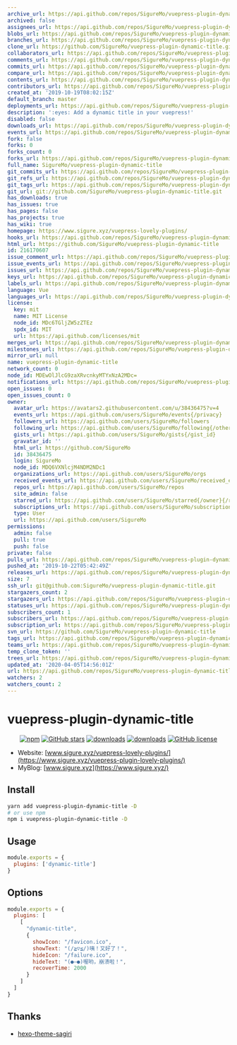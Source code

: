 ```yaml
---
archive_url: https://api.github.com/repos/SigureMo/vuepress-plugin-dynamic-title/{archive_format}{/ref}
archived: false
assignees_url: https://api.github.com/repos/SigureMo/vuepress-plugin-dynamic-title/assignees{/user}
blobs_url: https://api.github.com/repos/SigureMo/vuepress-plugin-dynamic-title/git/blobs{/sha}
branches_url: https://api.github.com/repos/SigureMo/vuepress-plugin-dynamic-title/branches{/branch}
clone_url: https://github.com/SigureMo/vuepress-plugin-dynamic-title.git
collaborators_url: https://api.github.com/repos/SigureMo/vuepress-plugin-dynamic-title/collaborators{/collaborator}
comments_url: https://api.github.com/repos/SigureMo/vuepress-plugin-dynamic-title/comments{/number}
commits_url: https://api.github.com/repos/SigureMo/vuepress-plugin-dynamic-title/commits{/sha}
compare_url: https://api.github.com/repos/SigureMo/vuepress-plugin-dynamic-title/compare/{base}...{head}
contents_url: https://api.github.com/repos/SigureMo/vuepress-plugin-dynamic-title/contents/{+path}
contributors_url: https://api.github.com/repos/SigureMo/vuepress-plugin-dynamic-title/contributors
created_at: '2019-10-19T08:02:15Z'
default_branch: master
deployments_url: https://api.github.com/repos/SigureMo/vuepress-plugin-dynamic-title/deployments
description: ':eyes: Add a dynamic title in your vuepress!'
disabled: false
downloads_url: https://api.github.com/repos/SigureMo/vuepress-plugin-dynamic-title/downloads
events_url: https://api.github.com/repos/SigureMo/vuepress-plugin-dynamic-title/events
fork: false
forks: 0
forks_count: 0
forks_url: https://api.github.com/repos/SigureMo/vuepress-plugin-dynamic-title/forks
full_name: SigureMo/vuepress-plugin-dynamic-title
git_commits_url: https://api.github.com/repos/SigureMo/vuepress-plugin-dynamic-title/git/commits{/sha}
git_refs_url: https://api.github.com/repos/SigureMo/vuepress-plugin-dynamic-title/git/refs{/sha}
git_tags_url: https://api.github.com/repos/SigureMo/vuepress-plugin-dynamic-title/git/tags{/sha}
git_url: git://github.com/SigureMo/vuepress-plugin-dynamic-title.git
has_downloads: true
has_issues: true
has_pages: false
has_projects: true
has_wiki: true
homepage: https://www.sigure.xyz/vuepress-lovely-plugins/
hooks_url: https://api.github.com/repos/SigureMo/vuepress-plugin-dynamic-title/hooks
html_url: https://github.com/SigureMo/vuepress-plugin-dynamic-title
id: 216170607
issue_comment_url: https://api.github.com/repos/SigureMo/vuepress-plugin-dynamic-title/issues/comments{/number}
issue_events_url: https://api.github.com/repos/SigureMo/vuepress-plugin-dynamic-title/issues/events{/number}
issues_url: https://api.github.com/repos/SigureMo/vuepress-plugin-dynamic-title/issues{/number}
keys_url: https://api.github.com/repos/SigureMo/vuepress-plugin-dynamic-title/keys{/key_id}
labels_url: https://api.github.com/repos/SigureMo/vuepress-plugin-dynamic-title/labels{/name}
language: Vue
languages_url: https://api.github.com/repos/SigureMo/vuepress-plugin-dynamic-title/languages
license:
  key: mit
  name: MIT License
  node_id: MDc6TGljZW5zZTEz
  spdx_id: MIT
  url: https://api.github.com/licenses/mit
merges_url: https://api.github.com/repos/SigureMo/vuepress-plugin-dynamic-title/merges
milestones_url: https://api.github.com/repos/SigureMo/vuepress-plugin-dynamic-title/milestones{/number}
mirror_url: null
name: vuepress-plugin-dynamic-title
network_count: 0
node_id: MDEwOlJlcG9zaXRvcnkyMTYxNzA2MDc=
notifications_url: https://api.github.com/repos/SigureMo/vuepress-plugin-dynamic-title/notifications{?since,all,participating}
open_issues: 0
open_issues_count: 0
owner:
  avatar_url: https://avatars2.githubusercontent.com/u/38436475?v=4
  events_url: https://api.github.com/users/SigureMo/events{/privacy}
  followers_url: https://api.github.com/users/SigureMo/followers
  following_url: https://api.github.com/users/SigureMo/following{/other_user}
  gists_url: https://api.github.com/users/SigureMo/gists{/gist_id}
  gravatar_id: ''
  html_url: https://github.com/SigureMo
  id: 38436475
  login: SigureMo
  node_id: MDQ6VXNlcjM4NDM2NDc1
  organizations_url: https://api.github.com/users/SigureMo/orgs
  received_events_url: https://api.github.com/users/SigureMo/received_events
  repos_url: https://api.github.com/users/SigureMo/repos
  site_admin: false
  starred_url: https://api.github.com/users/SigureMo/starred{/owner}{/repo}
  subscriptions_url: https://api.github.com/users/SigureMo/subscriptions
  type: User
  url: https://api.github.com/users/SigureMo
permissions:
  admin: false
  pull: true
  push: false
private: false
pulls_url: https://api.github.com/repos/SigureMo/vuepress-plugin-dynamic-title/pulls{/number}
pushed_at: '2019-10-22T05:42:49Z'
releases_url: https://api.github.com/repos/SigureMo/vuepress-plugin-dynamic-title/releases{/id}
size: 7
ssh_url: git@github.com:SigureMo/vuepress-plugin-dynamic-title.git
stargazers_count: 2
stargazers_url: https://api.github.com/repos/SigureMo/vuepress-plugin-dynamic-title/stargazers
statuses_url: https://api.github.com/repos/SigureMo/vuepress-plugin-dynamic-title/statuses/{sha}
subscribers_count: 1
subscribers_url: https://api.github.com/repos/SigureMo/vuepress-plugin-dynamic-title/subscribers
subscription_url: https://api.github.com/repos/SigureMo/vuepress-plugin-dynamic-title/subscription
svn_url: https://github.com/SigureMo/vuepress-plugin-dynamic-title
tags_url: https://api.github.com/repos/SigureMo/vuepress-plugin-dynamic-title/tags
teams_url: https://api.github.com/repos/SigureMo/vuepress-plugin-dynamic-title/teams
temp_clone_token: ''
trees_url: https://api.github.com/repos/SigureMo/vuepress-plugin-dynamic-title/git/trees{/sha}
updated_at: '2020-04-05T14:56:01Z'
url: https://api.github.com/repos/SigureMo/vuepress-plugin-dynamic-title
watchers: 2
watchers_count: 2
---
```


# vuepress-plugin-dynamic-title

<p align="center">
   <a href="https://www.npmjs.com/package/vuepress-plugin-dynamic-title" target="_blank"><img alt="npm" src="https://img.shields.io/npm/v/vuepress-plugin-dynamic-title.svg"></a>
   <a href="https://github.com/SigureMo/vuepress-plugin-dynamic-title/stargazers" target="_blank"><img alt="GitHub stars" src="https://img.shields.io/github/stars/SigureMo/vuepress-plugin-dynamic-title"></a>
   <a href="https://www.npmjs.com/package/vuepress-plugin-dynamic-title" target="_blank"><img alt="downloads" src="https://img.shields.io/npm/dt/vuepress-plugin-dynamic-title.svg"></a>
   <a href="https://www.npmjs.com/package/vuepress-plugin-dynamic-title" target="_blank"><img alt="downloads" src="https://img.shields.io/npm/dm/vuepress-plugin-dynamic-title.svg"></a>
   <a href="https://github.com/SigureMo/vuepress-plugin-dynamic-title/blob/master/LICENSE" target="_blank"><img alt="GitHub license" src="https://img.shields.io/github/license/SigureMo/vuepress-plugin-dynamic-title"></a>
</p>

- Website: [www.sigure.xyz/vuepress-lovely-plugins/](https://www.sigure.xyz/vuepress-plugin-lovely-plugins/)
- MyBlog: [www.sigure.xyz](https://www.sigure.xyz/)

## Install

``` bash
yarn add vuepress-plugin-dynamic-title -D
# or use npm
npm i vuepress-plugin-dynamic-title -D
```

## Usage

``` javascript
module.exports = {
  plugins: ['dynamic-title']
}
```

## Options

``` js
module.exports = {
  plugins: [
    [
      "dynamic-title",
      {
        showIcon: "/favicon.ico",
        showText: "(/≧▽≦/)咦！又好了！",
        hideIcon: "/failure.ico",
        hideText: "(●—●)喔哟，崩溃啦！",
        recoverTime: 2000
      }
    ]
  ]
}
```

## Thanks

- [hexo-theme-sagiri](https://github.com/DIYgod/diygod.me/blob/master/themes/sagiri/src/title.js)
